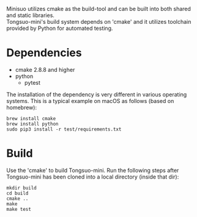 Minisuo utilizes cmake as the build-tool and can be built into both shared and static libraries.<br />Tongsuo-mini's build system depends on 'cmake' and it utilizes toolchain provided by Python for automated testing.
<a name="zLMx3"></a>
# Dependencies

- cmake 2.8.8 and higher
- python
   - pytest

The installation of the dependency is very different in various operating systems. This is a typical example on macOS as follows (based on homebrew):
```
brew install cmake
brew install python
sudo pip3 install -r test/requirements.txt
```
<a name="HzhbZ"></a>
# Build
Use the 'cmake' to build Tongsuo-mini. Run the following steps after Tongsuo-mini has been cloned into a local directory (inside that dir):
```
mkdir build
cd build
cmake ..
make
make test
```
